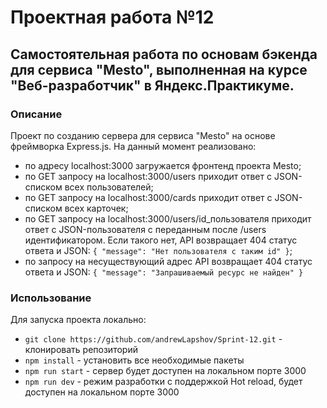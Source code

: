 # Проектная работа №12

## Самостоятельная работа по основам бэкенда для сервиса "Mesto", выполненная на курсе "Веб-разработчик" в Яндекс.Практикуме.

### Описание

Проект по созданию сервера для сервиса "Mesto" на основе фреймворка Express.js.
На данный момент реализовано:

- по адресу localhost:3000 загружается фронтенд проекта Mesto;
- по GET запросу на localhost:3000/users приходит ответ с JSON-списком всех пользователей;
- по GET запросу на localhost:3000/cards приходит ответ с JSON-списком всех карточек;
- по GET запросу на localhost:3000/users/id_пользователя приходит ответ с JSON-пользователя с переданным после /users идентификатором. Если такого нет, API возвращает 404 статус ответа и JSON: `{ "message": "Нет пользователя с таким id" }`;
- по запросу на несуществующий адрес API возвращает 404 статус ответа и JSON: `{ "message": "Запрашиваемый ресурс не найден" }`

### Использование

Для запуска проекта локально:

- `git clone https://github.com/andrewLapshov/Sprint-12.git` - клонировать репозиторий
- `npm install` - установить все необходимые пакеты
- `npm run start` - сервер будет доступен на локальном порте 3000
- `npm run dev` - режим разработки с поддержкой Hot reload, будет доступен на локальном порте 3000
